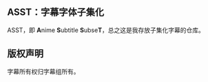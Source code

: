 ## ASST：字幕字体子集化

ASST，即 **A**nime **S**ubtitle **S**ubse**T**，总之这是我存放子集化字幕的仓库。

## 版权声明

字幕所有权归字幕组所有。
